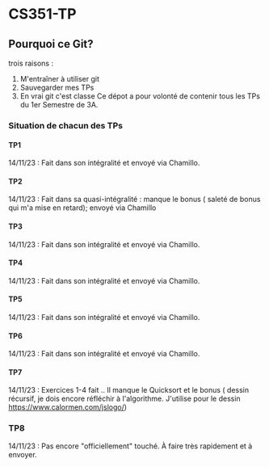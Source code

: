 # CS351-TP
## Pourquoi ce Git?
trois raisons : 
  1. M'entraîner à utiliser git
  2. Sauvegarder mes TPs
  3. En vrai git c'est classe
Ce dépot a pour volonté de contenir tous les TPs du 1er Semestre de 3A.
### Situation de chacun des TPs
#### TP1
14/11/23 : Fait dans son intégralité et envoyé via Chamillo.
#### TP2
14/11/23 : Fait dans sa quasi-intégralité : manque le bonus ( saleté de bonus qui m'a mise en retard); envoyé via Chamillo
#### TP3
14/11/23 : Fait dans son intégralité et envoyé via Chamillo.
#### TP4
14/11/23 : Fait dans son intégralité et envoyé via Chamillo.
#### TP5
14/11/23 : Fait dans son intégralité et envoyé via Chamillo.
#### TP6
14/11/23 : Fait dans son intégralité et envoyé via Chamillo.
#### TP7
14/11/23 : Exercices 1-4 fait .. Il manque le Quicksort et le bonus ( dessin récursif, je dois encore réfléchir à l'algorithme. J'utilise pour le dessin https://www.calormen.com/jslogo/)
### TP8
14/11/23 : Pas encore "officiellement" touché. À faire très rapidement et à envoyer.
